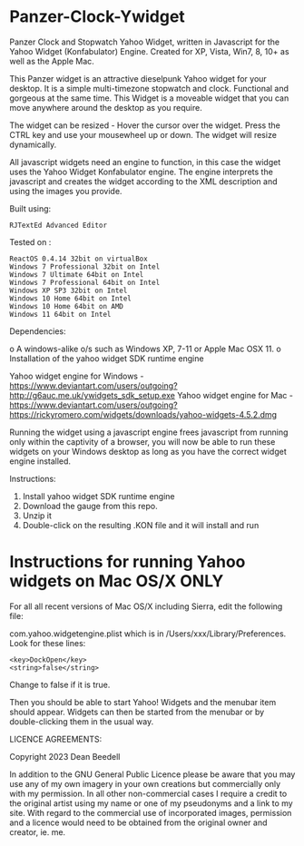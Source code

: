 # Panzer-Clock-Ywidget

Panzer Clock and Stopwatch Yahoo Widget, written in Javascript for the Yahoo 
Widget (Konfabulator) Engine. Created for XP, Vista, Win7, 8, 10+ as well as the 
Apple Mac.
 
This Panzer widget is an attractive dieselpunk Yahoo widget for your desktop. 
It is a simple multi-timezone stopwatch and clock. Functional and gorgeous at 
the same time. This Widget is a moveable widget that you can move anywhere 
around the desktop as you require.

The widget can be resized - Hover the cursor over the widget. Press the CTRL key 
and use your mousewheel up or down. The widget will resize dynamically.

All javascript widgets need an engine to function, in this case the widget uses 
the Yahoo Widget Konfabulator engine. The engine interprets the javascript and 
creates the widget according to the XML description and using the images you 
provide. 

Built using: 

	RJTextEd Advanced Editor  

Tested on :

	ReactOS 0.4.14 32bit on virtualBox    
	Windows 7 Professional 32bit on Intel    
	Windows 7 Ultimate 64bit on Intel    
	Windows 7 Professional 64bit on Intel    
	Windows XP SP3 32bit on Intel    
	Windows 10 Home 64bit on Intel    
	Windows 10 Home 64bit on AMD    
	Windows 11 64bit on Intel  
	
Dependencies:

o A windows-alike o/s such as Windows XP, 7-11 or Apple Mac OSX 11.	
o Installation of the yahoo widget SDK runtime engine

Yahoo widget engine for Windows - https://www.deviantart.com/users/outgoing?http://g6auc.me.uk/ywidgets_sdk_setup.exe
Yahoo widget engine for Mac - https://www.deviantart.com/users/outgoing?https://rickyromero.com/widgets/downloads/yahoo-widgets-4.5.2.dmg

Running the widget using a javascript engine frees javascript from running only 
within the captivity of a browser, you will now be able to run these widgets on 
your Windows desktop as long as you have the correct widget engine installed.

Instructions:

1. Install yahoo widget SDK runtime engine
2. Download the gauge from this repo.
3. Unzip it
4. Double-click on the resulting .KON file and it will install and run

Instructions for running Yahoo widgets on Mac OS/X ONLY
========================================================

For all all recent versions of Mac OS/X including Sierra, edit the following 
file:

com.yahoo.widgetengine.plist which is in /Users/xxx/Library/Preferences. Look 
for these lines: 
   
	<key>DockOpen</key>  
	<string>false</string>  

Change to false if it is true.

Then you should be able to start Yahoo! Widgets and the menubar item should 
appear. Widgets can then be started from the menubar or by double-clicking them 
in the usual way.

LICENCE AGREEMENTS:

Copyright 2023 Dean Beedell

In addition to the GNU General Public Licence please be aware that you may use
any of my own imagery in your own creations but commercially only with my
permission. In all other non-commercial cases I require a credit to the
original artist using my name or one of my pseudonyms and a link to my site.
With regard to the commercial use of incorporated images, permission and a
licence would need to be obtained from the original owner and creator, ie. me.
